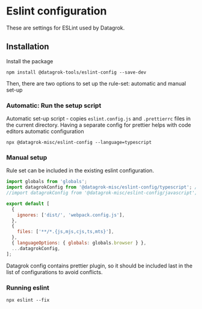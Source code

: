 # Eslint configuration

These are settings for ESLint used by Datagrok.

## Installation

Install the package

```shell
npm install @datagrok-tools/eslint-config --save-dev
```

Then, there are two options to set up the rule-set: automatic and manual set-up

### Automatic: Run the setup script
Automatic set-up script - copies `eslint.config.js` and `.prettierrc` files in the current directory.
Having a separate config for prettier helps with code editors automatic configuration

```shell
npx @datagrok-misc/eslint-config --language=typescript
```

### Manual setup

Rule set can be included in the existing eslint configuration.

```javascript
import globals from 'globals';
import datagrokConfig from '@datagrok-misc/eslint-config/typescript'; // for typescript configuration
//import datagrokConfig from '@datagrok-misc/eslint-config/javascript'; // for javascript configuration

export default [
  {
    ignores: ['dist/', 'webpack.config.js'],
  },
  {
    files: ['**/*.{js,mjs,cjs,ts,mts}'],
  },
  { languageOptions: { globals: globals.browser } },
  ...datagrokConfig,
];

```

Datagrok config contains prettier plugin, so it should be included last in the list of configurations to avoid conflicts.


### Running eslint

```shell
npx eslint --fix
```